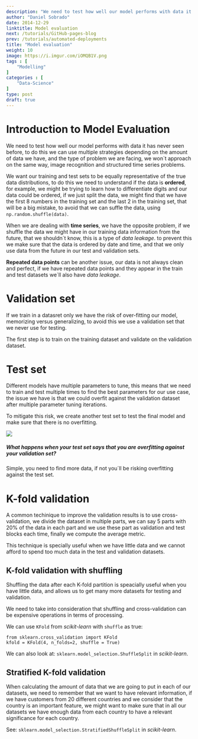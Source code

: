 ```yaml
---
description: "We need to test how well our model performs with data it has never seen before, to do this we can use multiple strategies depending on the amount of data we have, and the type of problem we are facing, we won´t approach on the same way, image recognition and structured time series problems."
author: "Daniel Sobrado"
date: 2014-12-29
linktitle: Model evaluation
next: /tutorials/GitHub-pages-blog
prev: /tutorials/automated-deployments
title: "Model evaluation"
weight: 10
image: https://i.imgur.com/iOMQB1V.png
tags : [
    "Modelling"
]
categories : [
    "Data-Science"
]
type: post
draft: true
---
```


# Introduction to Model Evaluation

We need to test how well our model performs with data it has never seen before, to do this we can use multiple strategies depending on the amount of data we have, and the type of problem we are facing, we won´t approach on the same way, image recognition and structured time series problems.  

We want our training and test sets to be equally representative of the true data distributions, to do this we need to understand if the data is **ordered**, for example, we might be trying to learn how to differentiate digits and our data could be ordered, if we just split the data, we might find that we have the first 8 numbers in the training set and the last 2 in the training set, that will be a big mistake, to avoid that we can suffle the data, using `np.random.shuffle(data)`.

When we are dealing with **time series**, we have the opposite problem, if we shuffle the data we might have in our training data information from the future, that we shouldn´t know, this is a type of *data leakage*. to prevent this we make sure that the data is ordered by date and time, and that we only use data from the future in our test and validation sets.

**Repeated data points** can be another issue, our data is not always clean and perfect, if we have repeated data points and they appear in the train and test datasets we´ll also have *data leakage*.

# Validation set

If we train in a datasret only we have the risk of over-fitting our model, memorizing versus generalizing, to avoid this we use a validation set that we never use for testing.

The first step is to train on the training dataset and validate on the validation dataset.

# Test set

Different models have multiple parameters to tune, this means that we need to train and test multiple times to find the best parameters for our use case, the issue we have is that we could overfit against the validation dataset after multiple parameter tuning iterations.

To mitigate this risk, we create another test set to test the final model and make sure that there is no overfitting.

![](https://i.imgur.com/GEujj1s.png)

##### What happens when your test set says that you are overfitting against your validation set?

Simple, you need to find more data, if not you´ll be risking overfitting against the test set.

# K-fold validation

A common techinique to improve the validation results is to use cross-validation, we divide the dataset in multiple parts, we can say 5 parts with 20% of the data in each part and we use these part as validation and test blocks each time, finally we compute the average metric.

This technique is specially useful when we have little data and we cannot afford to spend too much data in the test and validation datasets.

## K-fold validation with shuffling

Shuffling the data after each K-fold partition is speacially useful when you have little data, and allows us to get many more datasets for testing and validation.

We need to take into consideration that shuffling and cross-validation can be expensive operations in terms of processing.

We can use `KFold` from *scikit-learn* with `shuffle` as true:
```
from sklearn.cross_validation import KFold
kfold = KFold(4, n_folds=2, shuffle = True)
```

We can also look at: `sklearn.model_selection.ShuffleSplit` in *scikit-learn*.

## Stratified K-fold validation

When calculating the amount of data that we are going to put in each of our datasets, we need to remember that we want to have relevant information, if we have customers from 20 different countries and we consider that the country is an important feature, we might want to make sure that in all our datasets we have enough data from each country to have a relevant significance for each country. 

See: `sklearn.model_selection.StratifiedShuffleSplit` in *scikit-learn*.